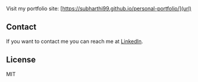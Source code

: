 Visit my portfolio site: [https://subharthi99.github.io/personal-portfolio/](url)

## Contact

If you want to contact me you can reach me at [LinkedIn](https://www.linkedin.com/in/subharthi-saha/).

## License

MIT

